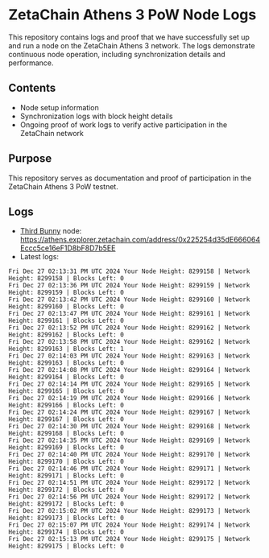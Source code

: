 # ZetaChain Athens 3 PoW Node Logs
This repository contains logs and proof that we have successfully set up and run a node on the ZetaChain Athens 3 network. The logs demonstrate continuous node operation, including synchronization details and performance.

## Contents
- Node setup information
- Synchronization logs with block height details
- Ongoing proof of work logs to verify active participation in the ZetaChain network

## Purpose
This repository serves as documentation and proof of participation in the ZetaChain Athens 3 PoW testnet.

## Logs

- [Third Bunny](https://thirdbunny.xyz/) node: https://athens.explorer.zetachain.com/address/0x225254d35dE666064Eccc5ce16eF1D8bF8D7b5EE
- Latest logs:
```
Fri Dec 27 02:13:31 PM UTC 2024 Your Node Height: 8299158 | Network Height: 8299158 | Blocks Left: 0
Fri Dec 27 02:13:36 PM UTC 2024 Your Node Height: 8299159 | Network Height: 8299159 | Blocks Left: 0
Fri Dec 27 02:13:42 PM UTC 2024 Your Node Height: 8299160 | Network Height: 8299160 | Blocks Left: 0
Fri Dec 27 02:13:47 PM UTC 2024 Your Node Height: 8299161 | Network Height: 8299161 | Blocks Left: 0
Fri Dec 27 02:13:52 PM UTC 2024 Your Node Height: 8299162 | Network Height: 8299162 | Blocks Left: 0
Fri Dec 27 02:13:58 PM UTC 2024 Your Node Height: 8299162 | Network Height: 8299163 | Blocks Left: 1
Fri Dec 27 02:14:03 PM UTC 2024 Your Node Height: 8299163 | Network Height: 8299163 | Blocks Left: 0
Fri Dec 27 02:14:08 PM UTC 2024 Your Node Height: 8299164 | Network Height: 8299164 | Blocks Left: 0
Fri Dec 27 02:14:14 PM UTC 2024 Your Node Height: 8299165 | Network Height: 8299165 | Blocks Left: 0
Fri Dec 27 02:14:19 PM UTC 2024 Your Node Height: 8299166 | Network Height: 8299166 | Blocks Left: 0
Fri Dec 27 02:14:24 PM UTC 2024 Your Node Height: 8299167 | Network Height: 8299167 | Blocks Left: 0
Fri Dec 27 02:14:30 PM UTC 2024 Your Node Height: 8299168 | Network Height: 8299168 | Blocks Left: 0
Fri Dec 27 02:14:35 PM UTC 2024 Your Node Height: 8299169 | Network Height: 8299169 | Blocks Left: 0
Fri Dec 27 02:14:40 PM UTC 2024 Your Node Height: 8299170 | Network Height: 8299170 | Blocks Left: 0
Fri Dec 27 02:14:46 PM UTC 2024 Your Node Height: 8299171 | Network Height: 8299171 | Blocks Left: 0
Fri Dec 27 02:14:51 PM UTC 2024 Your Node Height: 8299172 | Network Height: 8299172 | Blocks Left: 0
Fri Dec 27 02:14:56 PM UTC 2024 Your Node Height: 8299172 | Network Height: 8299172 | Blocks Left: 0
Fri Dec 27 02:15:02 PM UTC 2024 Your Node Height: 8299173 | Network Height: 8299173 | Blocks Left: 0
Fri Dec 27 02:15:07 PM UTC 2024 Your Node Height: 8299174 | Network Height: 8299174 | Blocks Left: 0
Fri Dec 27 02:15:13 PM UTC 2024 Your Node Height: 8299175 | Network Height: 8299175 | Blocks Left: 0
```
